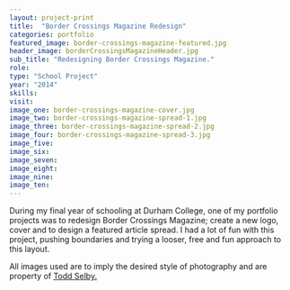 ```yaml
---
layout: project-print
title:  "Border Crossings Magazine Redesign"
categories: portfolio
featured_image: border-crossings-magazine-featured.jpg
header_image: borderCrossingsMagazineHeader.jpg
sub_title: "Redesigning Border Crossings Magazine."
role:
type: "School Project"
year: "2014"
skills:
visit:
image_one: border-crossings-magazine-cover.jpg
image_two: border-crossings-magazine-spread-1.jpg
image_three: border-crossings-magazine-spread-2.jpg
image_four: border-crossings-magazine-spread-3.jpg
image_five: 
image_six:
image_seven:
image_eight:
image_nine:
image_ten:
---
```


During my final year of schooling at Durham College, one of my portfolio projects
was to redesign Border Crossings Magazine; create a new logo, cover and to design
a featured article spread. I had a lot of fun with this project, pushing boundaries
and trying a looser, free and fun approach to this layout.

All images used are to imply the desired style of photography and are property
of [Todd Selby.](https://theselby.com/)
